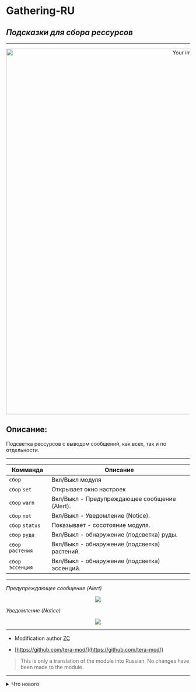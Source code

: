 # Gathering-RU
## _Подсказки для сбора рессурсов_
------
<p align="center"><img src="https://raw.githubusercontent.com/war100ck/TeraToolbox-and-old-modifications-only-for-client-version-92.03-92.04/main/Gathering-RU/screen/bg.png" alt="Your image title" width="1000"/>

## Описание:
Подсветка рессурсов с выводом сообщений, как всех, так и по отдельности.

------

Комманда | Описание
| ------------- | ------------- | 
| `сбор` | Вкл/Выкл модуля |
| `сбор` `set` | Открывает окно настроек | 
| `сбор` `warn` | Вкл/Выкл - Предупреждающее сообщение (Alert). | 
| `сбор` `not` | Вкл/Выкл - Уведомление (Notice). | 
| `сбор` `status` | Показывает - сосотояние модуля. | 
| `сбор` `руда` | Вкл/Выкл - обнаружение (подсветка) руды. | 
| `сбор` `растения` | Вкл/Выкл - обнаружение (подсветка) растений. | 
| `сбор` `эссенция` | Вкл/Выкл - обнаружение (подсветка) эссенций. | 

------
*Предупреждающее сообщение (Alert)*
<p align="center"><img src="https://raw.githubusercontent.com/war100ck/TeraToolbox-and-old-modifications-only-for-client-version-92.03-92.04/main/Gathering-RU/screen/1.png"/>

*Уведомление (Notice)*
<p align="center"><img src="https://raw.githubusercontent.com/war100ck/TeraToolbox-and-old-modifications-only-for-client-version-92.03-92.04/main/Gathering-RU/screen/2.png"/>

------

-  Modification author [ZC](https://github.com/tera-mod/)

- [https://github.com/tera-mod/](https://github.com/tera-mod/)

> This is only a translation of the module into Russian.
> No changes have been made to the module.

------

<details>
  <summary>Что нового</summary>
  
- *Добавлено новое окно настроек, и новая команда `set`*
  
</details>
